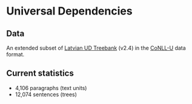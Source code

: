 # Universal Dependencies

## Data

An extended subset of [Latvian UD Treebank](https://github.com/UniversalDependencies/UD_Latvian-LVTB) (v2.4) in the [CoNLL-U](http://universaldependencies.org/format.html) data format.

## Current statistics

* 4,106 paragraphs (text units)
* 12,074 sentences (trees)
